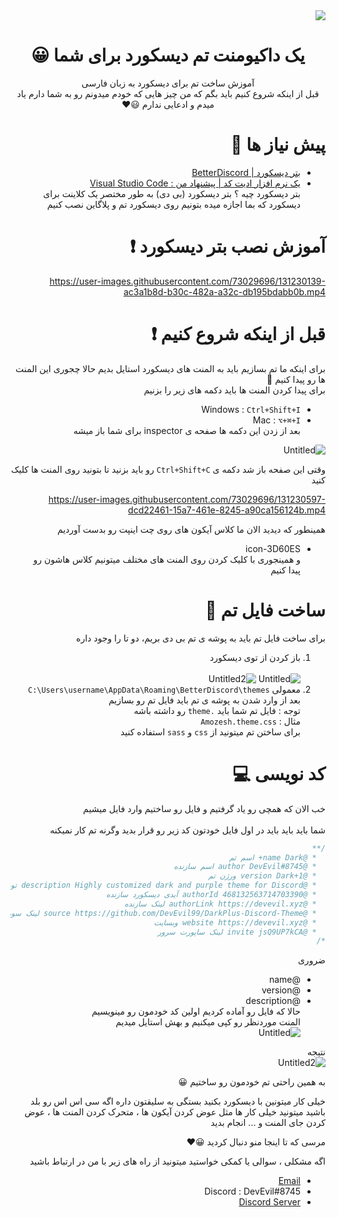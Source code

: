 <div dir="auto">
<img src="https://cdn.discordapp.com/attachments/468141324906921984/881258359557345380/header.png" /> <br>
<div align="center">

# یک داکیومنت تم دیسکورد برای شما 😀 
آموزش ساخت تم برای دیسکورد به زبان فارسی <br>
قبل از اینکه شروع کنیم باید بگم که من چیز هایی که خودم میدونم رو به شما دارم یاد میدم و ادعایی ندارم 😃❤
</div>

# پیش نیاز ها 📃
* [بتر دیسکورد | BetterDiscord](https://betterdiscord.app/)
* [یک نرم افزار ادیت کد | پیشنهاد من : Visual Studio Code ](https://code.visualstudio.com/download) <br>
بتر دیسکورد چیه ؟ بتر دیسکورد (بی دی) به طور مختصر یک کلاینت برای دیسکورد که بما اجازه میده بتونیم روی دیسکورد تم و پلاگاین نصب کنیم <br>
# آموزش نصب بتر دیسکورد ❗


https://user-images.githubusercontent.com/73029696/131230139-ac3a1b8d-b30c-482a-a32c-db195bdabb0b.mp4

# قبل از اینکه شروع کنیم ❗
برای اینکه ما تم بسازیم باید به المنت های دیسکورد استایل بدیم حالا چجوری این المنت ها رو پیدا کنیم 🤔<br>
برای پیدا کردن المنت ها باید دکمه های زیر را بزنیم <br>
* Windows : ``Ctrl+Shift+I`` <br>  
* Mac : ``⌥+⌘+I``  <br>
بعد از زدن این دکمه ها صفحه ی inspector برای شما باز میشه

![Untitled](https://user-images.githubusercontent.com/73029696/131230398-63dc2325-552a-409e-b320-fe8bdbfa4a66.png)

وقتی این صفحه باز شد دکمه ی ``Ctrl+Shift+C`` رو باید بزنید تا بتونید روی المنت ها کلیک کنید



https://user-images.githubusercontent.com/73029696/131230597-dcd22461-15a7-461e-8245-a90ca156124b.mp4

همینطور که دیدید الان ما کلاس آیکون های روی چت اینپت رو بدست آوردیم <br>
* icon-3D60ES <br>
و همینجوری با کلیک کردن روی المنت های مختلف میتونیم کلاس هاشون رو پیدا کنیم <br>

# ساخت فایل تم 📃
برای ساخت فایل تم باید به پوشه ی تم بی دی بریم، دو تا را وجود داره
1. باز کردن از توی دیسکورد <br><br>
![Untitled](https://user-images.githubusercontent.com/73029696/131230809-7aaa9425-a705-407e-adde-1a428fe101ef.png)
![Untitled2](https://user-images.githubusercontent.com/73029696/131230815-88dd3c77-ab40-4e48-bccf-03ceaa59a5b1.png)
2. معمولی
``C:\Users\username\AppData\Roaming\BetterDiscord\themes``
بعد از وارد شدن به پوشه ی تم باید فایل تم رو بسازیم <br>
توجه : فایل تم شما باید ``.theme`` رو داشته باشه <br>
مثال : ``Amozesh.theme.css`` <br>
برای ساختن تم میتونید از ``css`` و ``sass`` استفاده کنید <br>

# کد نویسی 💻
خب الان که همچی رو یاد گرفتیم و فایل رو ساختیم وارد فایل میشیم <br><br>
شما باید باید باید در اول فایل خودتون کد زیر رو قرار بدید وگرنه تم کار نمیکنه <br>
```css
/**
  * @name Dark+ اسم تم
  * @author DevEvil#8745 اسم سازنده
  * @version Dark+1 ورژن تم
  * @description Highly customized dark and purple theme for Discord توضیحات
  * @authorId 468132563714703390 آیدی دیسکورد سازنده
  * @authorLink https://devevil.xyz لینک سازنده
  * @source https://github.com/DevEvil99/DarkPlus-Discord-Theme لینک سورس کد
  * @website https://devevil.xyz وبسایت
  * @invite jsQ9UP7kCA لینک ساپورت سرور
*/
```
ضروری 
* @name
* @version
* @description <br>
حالا که فایل رو آماده کردیم اولین کد خودمون رو مینویسیم <br>
المنت موردنظر رو کپی میکنیم و بهش استایل میدیم <br>
![Untitled](https://user-images.githubusercontent.com/73029696/131231225-a594705f-e2ae-4291-b02e-122a086f0b4e.png)

نتیجه <br> 
![Untitled2](https://user-images.githubusercontent.com/73029696/131231231-e5f420bf-dd1f-4e5f-acc9-406d0a1a2522.png)

به همین راحتی تم خودمون رو ساختیم 😀 <br>

خیلی کار میتونین با دیسکورد بکنید بستگی به سلیقتون داره اگه سی اس اس رو بلد باشید میتونید خیلی کار ها مثل عوض کردن آیکون ها ، متحرک کردن المنت ها ، عوض کردن جای المنت و ... انجام بدید <br>

مرسی که تا اینجا منو دنبال کردید 😀❤ <br>

اگه مشکلی ، سوالی یا کمکی خواستید میتونید از راه های زیر با من در ارتباط باشید <br>
* [Email](https://devevil.xyz/contact)
* Discord : DevEvil#8745
* [Discord Server](https://discord.gg/jsQ9UP7kCA)

